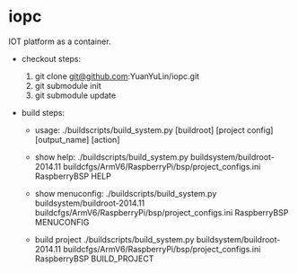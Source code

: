 # iopc
IOT platform as a container.

- checkout steps:
  1. git clone git@github.com:YuanYuLin/iopc.git
  2. git submodule init
  3. git submodule update

- build steps:
  * usage:
     ./buildscripts/build_system.py [buildroot] [project config] [output_name] [action]

  * show help: 
      ./buildscripts/build_system.py buildsystem/buildroot-2014.11 buildcfgs/ArmV6/RaspberryPi/bsp/project_configs.ini RaspberryBSP HELP

  * show menuconfig:
      ./buildscripts/build_system.py buildsystem/buildroot-2014.11 buildcfgs/ArmV6/RaspberryPi/bsp/project_configs.ini RaspberryBSP MENUCONFIG

  * build project
      ./buildscripts/build_system.py buildsystem/buildroot-2014.11 buildcfgs/ArmV6/RaspberryPi/bsp/project_configs.ini RaspberryBSP BUILD_PROJECT

